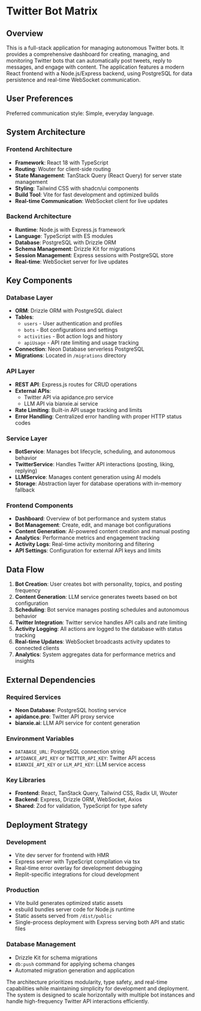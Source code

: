 # Twitter Bot Matrix

## Overview

This is a full-stack application for managing autonomous Twitter bots. It provides a comprehensive dashboard for creating, managing, and monitoring Twitter bots that can automatically post tweets, reply to messages, and engage with content. The application features a modern React frontend with a Node.js/Express backend, using PostgreSQL for data persistence and real-time WebSocket communication.

## User Preferences

Preferred communication style: Simple, everyday language.

## System Architecture

### Frontend Architecture
- **Framework**: React 18 with TypeScript
- **Routing**: Wouter for client-side routing
- **State Management**: TanStack Query (React Query) for server state management
- **Styling**: Tailwind CSS with shadcn/ui components
- **Build Tool**: Vite for fast development and optimized builds
- **Real-time Communication**: WebSocket client for live updates

### Backend Architecture
- **Runtime**: Node.js with Express.js framework
- **Language**: TypeScript with ES modules
- **Database**: PostgreSQL with Drizzle ORM
- **Schema Management**: Drizzle Kit for migrations
- **Session Management**: Express sessions with PostgreSQL store
- **Real-time**: WebSocket server for live updates

## Key Components

### Database Layer
- **ORM**: Drizzle ORM with PostgreSQL dialect
- **Tables**: 
  - `users` - User authentication and profiles
  - `bots` - Bot configurations and settings
  - `activities` - Bot action logs and history
  - `apiUsage` - API rate limiting and usage tracking
- **Connection**: Neon Database serverless PostgreSQL
- **Migrations**: Located in `/migrations` directory

### API Layer
- **REST API**: Express.js routes for CRUD operations
- **External APIs**: 
  - Twitter API via apidance.pro service
  - LLM API via bianxie.ai service
- **Rate Limiting**: Built-in API usage tracking and limits
- **Error Handling**: Centralized error handling with proper HTTP status codes

### Service Layer
- **BotService**: Manages bot lifecycle, scheduling, and autonomous behavior
- **TwitterService**: Handles Twitter API interactions (posting, liking, replying)
- **LLMService**: Manages content generation using AI models
- **Storage**: Abstraction layer for database operations with in-memory fallback

### Frontend Components
- **Dashboard**: Overview of bot performance and system status
- **Bot Management**: Create, edit, and manage bot configurations
- **Content Generation**: AI-powered content creation and manual posting
- **Analytics**: Performance metrics and engagement tracking
- **Activity Logs**: Real-time activity monitoring and filtering
- **API Settings**: Configuration for external API keys and limits

## Data Flow

1. **Bot Creation**: User creates bot with personality, topics, and posting frequency
2. **Content Generation**: LLM service generates tweets based on bot configuration
3. **Scheduling**: Bot service manages posting schedules and autonomous behavior
4. **Twitter Integration**: Twitter service handles API calls and rate limiting
5. **Activity Logging**: All actions are logged to the database with status tracking
6. **Real-time Updates**: WebSocket broadcasts activity updates to connected clients
7. **Analytics**: System aggregates data for performance metrics and insights

## External Dependencies

### Required Services
- **Neon Database**: PostgreSQL hosting service
- **apidance.pro**: Twitter API proxy service
- **bianxie.ai**: LLM API service for content generation

### Environment Variables
- `DATABASE_URL`: PostgreSQL connection string
- `APIDANCE_API_KEY` or `TWITTER_API_KEY`: Twitter API access
- `BIANXIE_API_KEY` or `LLM_API_KEY`: LLM service access

### Key Libraries
- **Frontend**: React, TanStack Query, Tailwind CSS, Radix UI, Wouter
- **Backend**: Express, Drizzle ORM, WebSocket, Axios
- **Shared**: Zod for validation, TypeScript for type safety

## Deployment Strategy

### Development
- Vite dev server for frontend with HMR
- Express server with TypeScript compilation via tsx
- Real-time error overlay for development debugging
- Replit-specific integrations for cloud development

### Production
- Vite build generates optimized static assets
- esbuild bundles server code for Node.js runtime
- Static assets served from `/dist/public`
- Single-process deployment with Express serving both API and static files

### Database Management
- Drizzle Kit for schema migrations
- `db:push` command for applying schema changes
- Automated migration generation and application

The architecture prioritizes modularity, type safety, and real-time capabilities while maintaining simplicity for development and deployment. The system is designed to scale horizontally with multiple bot instances and handle high-frequency Twitter API interactions efficiently.